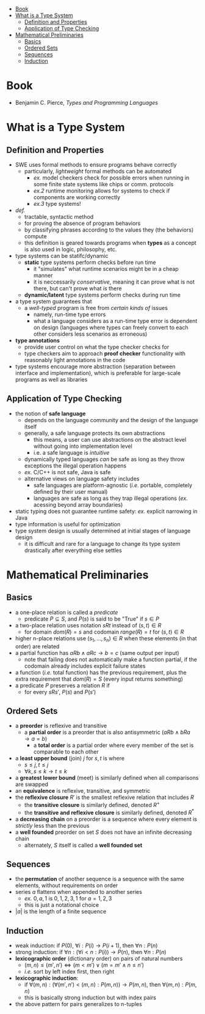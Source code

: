 - [Book](#book)
- [What is a Type System](#what-is-a-type-system)
  - [Definition and Properties](#definition-and-properties)
  - [Application of Type Checking](#application-of-type-checking)
- [Mathematical Preliminaries](#mathematical-preliminaries)
  - [Basics](#basics)
  - [Ordered Sets](#ordered-sets)
  - [Sequences](#sequences)
  - [Induction](#induction)

# Book
- Benjamin C. Pierce, *Types and Programming Languages*

# What is a Type System

## Definition and Properties
- SWE uses formal methods to ensure programs behave correctly
  - particularly, *lightweight* formal methods can be automated
    - *ex.* model checkers check for possible errors when running in some finite state systems like chips or comm. protocols
    - *ex.2* runtime monitoring allows for systems to check if components are working correctly
    - *ex.3* type systems!
- *def.*
  - tractable, syntactic method
  - for proving the absence of program behaviors
  - by classifying phrases according to the values they (the behaviors) compute
  - this definition is geared towards programs when **types** as a concept is also used in logic, philosophy, etc.
- type systems can be statifc/dynamic
  - **static** type systems perform checks before run time
    - it "simulates" what runtime scenarios might be in a cheap manner
    - it is neccessarily *conservative*, meaning it can prove what is not there, but can't prove what *is* there
  - **dynamic/latent** type systems perform checks during run time
- a type system guarantees that
  - a *well-typed* program is free from *certain kinds of* issues
    - namely, run-time type errors
    - what a language considers as a run-time type error is dependent on design (languages where types can freely convert to each other considers less scenarios as erroneous)
- **type annotations**
  - provide user control on what the type checker checks for
  - type checkers aim to approach **proof checker** functionality with reasonably light annotations in the code
- type systems encourage more abstraction (separation between interface and implementation), which is preferable for large-scale programs as well as libraries

## Application of Type Checking
- the notion of **safe language**
  - depends on the language community and the design of the language itself
  - generally, a safe language protects its own abstractions
    - this means, a user can use abstractions on the abstract level without going into implementation level
    - i.e. a safe language is *intuitive*
  - dynamically typed languages *can* be safe as long as they throw exceptions the illegal operation happens
  - *ex.* C/C++ is not safe, Java is safe
  - alternative views on language safety includes
    - safe languages are platform-agnostic (*i.e.* portable, completely defined by their user manual)
    - languages are safe as long as they trap illegal operations (*ex.* acessing beyond array boundaries)
- static typing does not guarantee runtime safety: *ex.* explicit narrowing in Java
- type information is useful for optimization
- type system design is usually determined at initial stages of language design
  - it is difficult and rare for a language to change its type system drastically after everything else settles

# Mathematical Preliminaries

## Basics
- a one-place relation is called a *predicate*
  - predicate $P \subseteq S$, and $P(s)$ is said to be "True" if $s \in P$
- a two-place relation uses notation $sRt$ instead of $(s, t) \in R$
  - for domain $dom(R) = {s}$ and codomain $range(R) = {t}$ for $(s, t) \in R$
- higher n-place relations use $(s_1, ..., s_n) \in R$ when these elements (in that order) are related
- a partial function has $aRb \land aRc \to b = c$ (same output per input)
  - note that failing does not automatically make a function partial, if the codomain already includes explicit failure states
- a function (*i.e.* total function) has the previous requirement, plus the extra requirement that $dom(R)=S$ (every input returns something)
- a predicate $P$ preserves a relation $R$ if
  - for every $s R s'$, $P(s)$ and $P(s')$

## Ordered Sets
- a **preorder** is reflexive and transitive
  - a **partial order** is a preorder that is also antisymmetric ($aRb \land bRa \to a=b$)
    - a **total order** is a partial order where every member of the set is comparable to each other
- a **least upper bound** (join) $j$ for $s, t$ is where
  - $s \leq j, t \leq j$
  - $\forall k, s \leq k \to t \leq k$
- a **greatest lower bound** (meet) is similarly defined when all comparisons are swapped
- an **equivalence** is reflexive, transitive, and symmetric
- the **reflexive closure** $R'$ is the smallest reflexive relation that includes $R$
  - the **transitive closure** is similarly defined, denoted $R^+$
  - the **transitive and reflexive closure** is similarly defined, denoted $R^*$
- a **decreasing chain** on a preorder is a sequence where every element is *strictly* less than the previous
- a **well founded** preorder on set $S$ does not have an infinite decreasing chain
  - alternately, $S$ itself is called a **well founded set**

## Sequences
- the **permutation** of another sequence is a sequence with the same elements, without requirements on order
- series $a$ flattens when appended to another series
  - *ex.* $0, a, 1$ is $0, 1, 2, 3, 1$ for $a = 1, 2, 3$
  - this is just a notational choice
- $|a|$ is the length of a finite sequence

## Induction
- weak induction: if $P(0)$, $\forall i: P(i) \to P(i+1)$, then $\forall n: P(n)$
- strong induction: if $\forall n: (\forall i < n: P(i)) \to P(n)$, then $\forall n: P(n)$
- **lexicographic order** (dictionary order) on pairs of natural numbers
  - $(m, n) \leq (m', n') \iff (m < m') \lor (m = m' \land n \leq n')$
  - *i.e.* sort by left index first, then right
- **lexicographic induction**:
  - if $\forall (m, n): (\forall (m', n') < (m, n): P(m, n)) \to P(m, n)$, then $\forall (m, n): P(m, n)$
  - this is basically strong induction but with index pairs
- the above pattern for pairs generalizes to n-tuples